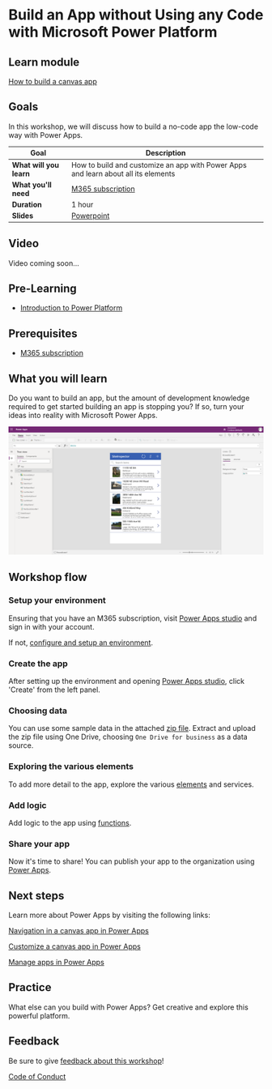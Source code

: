 # Build an App without Using any Code with Microsoft Power Platform

## Learn module

[How to build a canvas app](https://docs.microsoft.com/learn/modules/build-app-solution/)

## Goals

In this workshop, we will discuss how to build a no-code app the low-code way with Power Apps.

| **Goal**                                          | Description                                                                                                    |
| ------------------------------------------------- | -------------------------------------------------------------------------------------------------------------- |
| **What will you learn**                           | How to build and customize an app with Power Apps and learn about all its elements|
| **What you'll need**                              | [M365 subscription](https://developer.microsoft.com/microsoft-365/dev-program)                                          |
| **Duration**                                      | 1 hour |
| **Slides**                                        | [Powerpoint](./slides.pptx)                                                                                      |

## Video

Video coming soon...

## Pre-Learning

- [Introduction to Power Platform](https://docs.microsoft.com/learn/modules/introduction-power-platform/)


## Prerequisites

- [M365 subscription](https://developer.microsoft.com/microsoft-365/dev-program) 

## What you will learn

Do you want to build an app, but the amount of development knowledge required to get started building an app is stopping you? If so, turn your ideas into reality with Microsoft Power Apps.

![Screenshot of final project](images/project.png)

## Workshop flow

### Setup your environment

Ensuring that you have an M365 subscription, visit [Power Apps studio](https://make.powerapps.com) and sign in with your account. 

If not, [configure and setup an environment](https://docs.microsoft.com/power-platform/admin/create-environment).

### Create the app

After setting up the environment and opening [Power Apps studio](https://make.powerapps.com), click 'Create' from the left panel.

### Choosing data

You can use some sample data in the attached [zip file](./data/Contoso-Site-Tracking.zip). Extract and upload the zip file using One Drive, choosing `One Drive for business` as a data source.

### Exploring the various elements

To add more detail to the app, explore the various [elements](https://docs.microsoft.com/learn/modules/build-app-solution/2-learn-basic-elements) and services.

### Add logic

Add logic to the app using [functions](https://docs.microsoft.com/learn/modules/build-app-solution/4-get-started-functions-power-apps).

### Share your app

Now it's time to share! You can publish your app to the organization using [Power Apps](https://docs.microsoft.com/learn/modules/build-app-solution/5-share-app).

## Next steps

Learn more about Power Apps by visiting the following links:

[Navigation in a canvas app in Power Apps](https://docs.microsoft.com/learn/modules/navigation-canvas-app/)

[Customize a canvas app in Power Apps](https://docs.microsoft.com/learn/modules/customize-apps-in-powerapps/)

[Manage apps in Power Apps](https://docs.microsoft.com/learn/modules/manage-apps-in-powerapps/index)

## Practice

What else can you build with Power Apps? Get creative and explore this powerful platform.

## Feedback

Be sure to give [feedback about this workshop](https://forms.office.com/r/MdhJWMZthR)!

[Code of Conduct](../../CODE_OF_CONDUCT.md)
